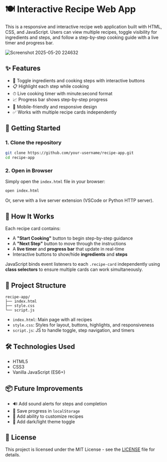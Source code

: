 # 🍽️ Interactive Recipe Web App

This is a responsive and interactive recipe web application built with HTML, CSS, and JavaScript. Users can view multiple recipes, toggle visibility for ingredients and steps, and follow a step-by-step cooking guide with a live timer and progress bar.

![Screenshot 2025-05-20 224632](https://github.com/user-attachments/assets/6b441396-f41d-4e88-8aa7-f222febf5673)

## ✨ Features

- 🔄 Toggle ingredients and cooking steps with interactive buttons
- 📋 Highlight each step while cooking
- ⏱ Live cooking timer with minute:second format
- 📈 Progress bar shows step-by-step progress
- 📱 Mobile-friendly and responsive design
- ✅ Works with multiple recipe cards independently

## 🚀 Getting Started

### 1. Clone the repository

```bash
git clone https://github.com/your-username/recipe-app.git
cd recipe-app
````

### 2. Open in Browser

Simply open the `index.html` file in your browser:

```bash
open index.html
```

Or, serve with a live server extension (VSCode or Python HTTP server).

## 🧠 How It Works

Each recipe card contains:

* A **"Start Cooking"** button to begin step-by-step guidance
* A **"Next Step"** button to move through the instructions
* A **live timer** and **progress bar** that update in real-time
* Interactive buttons to show/hide **ingredients** and **steps**

JavaScript binds event listeners to each `.recipe-card` independently using **class selectors** to ensure multiple cards can work simultaneously.

## 📁 Project Structure

```
recipe-app/
├── index.html
├── style.css
└── script.js
```

* `index.html`: Main page with all recipes
* `style.css`: Styles for layout, buttons, highlights, and responsiveness
* `script.js`: JS to handle toggle, step navigation, and timers

## 🛠 Technologies Used

* HTML5
* CSS3
* Vanilla JavaScript (ES6+)


## 📦 Future Improvements

* 🔊 Add sound alerts for steps and completion
* 📲 Save progress in `localStorage`
* 📝 Add ability to customize recipes
* 🎨 Add dark/light theme toggle


## 🧾 License

This project is licensed under the MIT License - see the [LICENSE](LICENSE) file for details.
